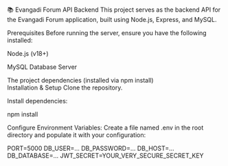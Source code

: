 📚 Evangadi Forum API Backend
This project serves as the backend API for the Evangadi Forum application, built using Node.js, Express, and MySQL.

Prerequisites
Before running the server, ensure you have the following installed:

Node.js (v18+)

MySQL Database Server

The project dependencies (installed via npm install)  
Installation & Setup
Clone the repository.

Install dependencies:

npm install

Configure Environment Variables: Create a file named .env in the root directory and populate it with your configuration:

PORT=5000
DB_USER=...
DB_PASSWORD=...
DB_HOST=...
DB_DATABASE=...
JWT_SECRET=YOUR_VERY_SECURE_SECRET_KEY
